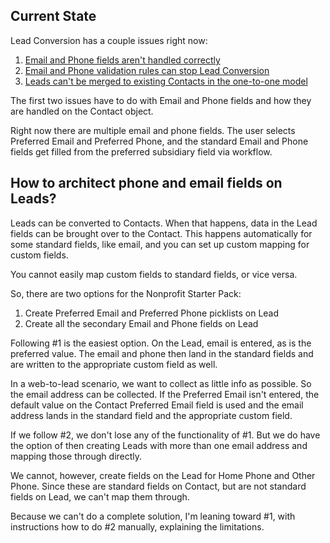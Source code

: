 ## Current State ##

Lead Conversion has a couple issues right now:
  1. [Email and Phone fields aren't handled  correctly](http://code.google.com/p/npsp/issues/detail?id=79)
  1. [Email and Phone validation rules can stop Lead Conversion](http://code.google.com/p/npsp/issues/detail?id=87)
  1. [Leads can't be merged to existing Contacts in the one-to-one model](http://code.google.com/p/npsp/issues/detail?id=41)

The first two issues have to do with Email and Phone fields and how they are handled on the Contact object.

Right now there are multiple email and phone fields. The user selects Preferred Email and Preferred Phone, and the standard Email and Phone fields get filled from the preferred subsidiary field via workflow.

## How to architect phone and email fields on Leads? ##

Leads can be converted to Contacts. When that happens, data in the Lead fields can be brought over to the Contact. This happens automatically for some standard fields, like email, and you can set up custom mapping for custom fields.

You cannot easily map custom fields to standard fields, or vice versa.

So, there are two options for the Nonprofit Starter Pack:

  1. Create Preferred Email and Preferred Phone picklists on Lead
  1. Create all the secondary Email and Phone fields on Lead

Following #1 is the easiest option. On the Lead, email is entered, as is the preferred value. The email and phone then land in the standard fields and are written to the appropriate custom field as well.

In a web-to-lead scenario, we want to collect as little info as possible. So the email address can be collected. If the Preferred Email isn't entered, the default value on the Contact Preferred Email field is used and the email address lands in the standard field and the appropriate custom field.

If we follow #2, we don't lose any of the functionality of #1. But we do have the option of then creating Leads with more than one email address and mapping those through directly.

We cannot, however, create fields on the Lead for Home Phone and Other Phone. Since these are standard fields on Contact, but are not standard fields on Lead, we can't map them through.

Because we can't do a complete solution, I'm leaning toward #1, with instructions how to do #2 manually, explaining the limitations.